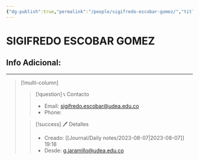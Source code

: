 ```yaml
---
{"dg-publish":true,"permalink":"/people/sigifredo-escobar-gomez/","title":"SIGIFREDO ESCOBAR GOMEZ","tags":["Person"],"noteIcon":"","created":"2023-03-29T15:07:53.609-05:00","updated":"2023-08-07T19:20:46.412-05:00"}
---
```



# SIGIFREDO ESCOBAR GOMEZ

## Info Adicional:

---- 
> [!multi-column]
> 
> > [!question] 📞 Contacto
> > - Email: sigifredo.escobar@udea.edu.co 
> > - Phone:  
> 
> > [!success] 🖊️ Detalles
> > - Creado: [[Journal/Daily notes/2023-08-07\|2023-08-07]] 19:18
> > - Desde: g.jaramillo@udea.edu.co  
